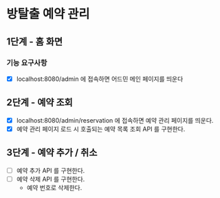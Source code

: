 # 방탈출 예약 관리

## 1단계 - 홈 화면

### 기능 요구사항
- [X] localhost:8080/admin 에 접속하면 어드민 메인 페이지를 띄운다

## 2단계 - 예약 조회
- [x] localhost:8080/admin/reservation 에 접속하면 예약 관리 페이지를 띄운다.
- [x] 예약 관리 페이지 로드 시 호출되는 예약 목록 조회 API 를 구현한다.

## 3단계 - 예약 추가 / 취소
- [ ] 예약 추가 API 를 구현한다.
- [ ] 예약 삭제 API 를 구현한다.
  - 예약 번호로 삭제한다.